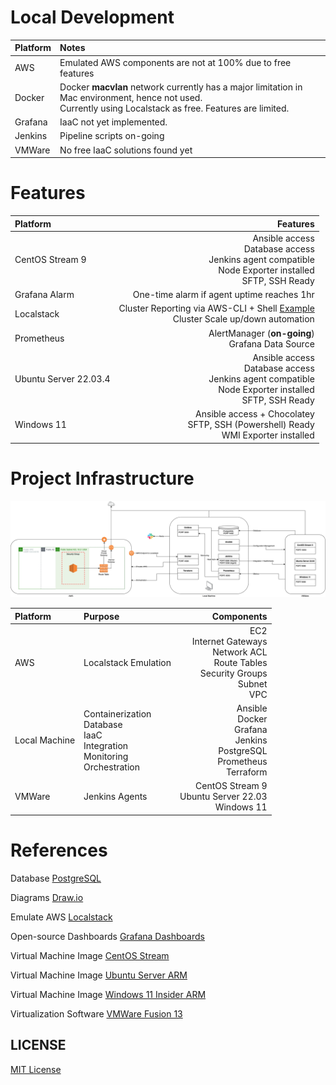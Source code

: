 # Local Development

| Platform | Notes |
| :--- | :--- |
| AWS | Emulated AWS components are not at 100%  due to free features |
| Docker | Docker **macvlan** network currently has a major limitation in Mac environment, hence not used.<br>Currently using Localstack as free. Features are limited. |
| Grafana | IaaC not yet implemented. |
| Jenkins | Pipeline scripts on-going |
| VMWare | No free IaaC solutions found yet |

# Features

| Platform | Features |
| :--- | ---: |
| CentOS Stream 9 | Ansible access<br>Database access<br>Jenkins agent compatible<br>Node Exporter installed<br>SFTP, SSH Ready |
| Grafana Alarm | One-time alarm if agent uptime reaches 1hr |
| Localstack | Cluster Reporting via AWS-CLI + Shell [Example](https://github.com/danericpelayo/development/blob/main/Localstack/cluster.json)<br>Cluster Scale up/down automation |
| Prometheus | AlertManager (**on-going**)<br>Grafana Data Source  |
| Ubuntu Server 22.03.4 | Ansible access<br>Database access<br>Jenkins agent compatible<br>Node Exporter installed<br>SFTP, SSH Ready |
| Windows 11 | Ansible access + Chocolatey<br>SFTP, SSH (Powershell) Ready<br>WMI Exporter installed |

# Project Infrastructure

![logo](infrastructure.png)

| Platform | Purpose | Components |
| :--- | :--- | ---: |
| AWS | Localstack Emulation | EC2<br>Internet Gateways<br>Network ACL<br>Route Tables<br>Security Groups<br>Subnet<br>VPC |
| Local Machine | Containerization<br>Database<br>IaaC<br>Integration<br>Monitoring<br>Orchestration<br> | Ansible<br>Docker<br>Grafana<br>Jenkins<br>PostgreSQL<br>Prometheus<br>Terraform |
| VMWare     | Jenkins Agents | CentOS Stream 9<br>Ubuntu Server 22.03<br>Windows 11 |

# References

Database [PostgreSQL](https://www.postgresql.org/download/)

Diagrams [Draw.io](https://app.diagrams.net)

Emulate AWS [Localstack](https://localstack.cloud)

Open-source Dashboards [Grafana Dashboards](https://grafana.com/grafana/dashboards/)

Virtual Machine Image [CentOS Stream](https://www.centos.org/centos-stream/)

Virtual Machine Image [Ubuntu Server ARM](https://ubuntu.com/download/server/arm)

Virtual Machine Image [Windows 11 Insider ARM](https://www.microsoft.com/en-us/software-download/windowsinsiderpreviewARM64)

Virtualization Software [VMWare Fusion 13](https://store-us.vmware.com/fusion_buy_dual?utm_source=google&utm_medium=cpc&utm_term=engine:google%7Ccampaignid:13610504072%7Cadid:544114080438%7Cgclid:CjwKCAjwpayjBhAnEiwA-7enawDMDcfT6SLLbUITKgGOce2uiqAd_0RSh4-wj26B4Je6-X6bw3JWWBoC4BsQAvD_BwE&gad=1&gclid=CjwKCAjwpayjBhAnEiwA-7enawDMDcfT6SLLbUITKgGOce2uiqAd_0RSh4-wj26B4Je6-X6bw3JWWBoC4BsQAvD_BwE)

## LICENSE

[MIT License](LICENSE)
